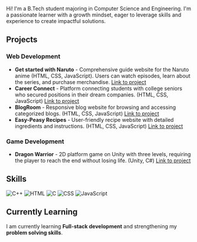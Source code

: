 Hi! I'm a B.Tech student majoring in Computer Science and Engineering. I'm a passionate learner with a growth mindset, eager to leverage skills and experience to create impactful solutions.
## Projects
### Web Development
* **Get started with Naruto** - Comprehensive guide website for the Naruto anime (HTML, CSS, JavaScript). Users can watch episodes, learn about the series, and purchase merchandise. [Link to project](https://github.com/shreyaa26/Get-started-with-Naruto)
*  **Career Connect** - Platform connecting students with college seniors who secured positions in their dream companies. (HTML, CSS, JavaScript) [Link to project](https://github.com/shreyaa26/Career-Connect)
* **BlogRoom** - Responsive blog website for browsing and accessing categorized blogs. (HTML, CSS, JavaScript) [Link to project](https://github.com/shreyaa26/BlogRoom)
* **Easy-Peasy Recipes** - User-friendly recipe website with detailed ingredients and instructions. (HTML, CSS, JavaScript) [Link to project](https://shreyaa26.github.io/Easy-Peasy-Recipes/)
### Game Development
* **Dragon Warrior** - 2D platform game on Unity with three levels, requiring the player to reach the end without losing life. (Unity, C#) [Link to project](https://github.com/shreyaa26/Dragon-Warrior)

## Skills
![C++](https://img.icons8.com/color/48/000000/c-plus-plus-logo.png) ![HTML](https://img.icons8.com/color/48/000000/html-5.png) ![C](https://img.icons8.com/color/48/000000/c-programming.png) ![CSS](https://img.icons8.com/color/48/000000/css3.png) ![JavaScript](https://img.icons8.com/color/48/000000/javascript.png)


## Currently Learning
I am currently learning **Full-stack development** and strengthening my **problem solving skills**.




